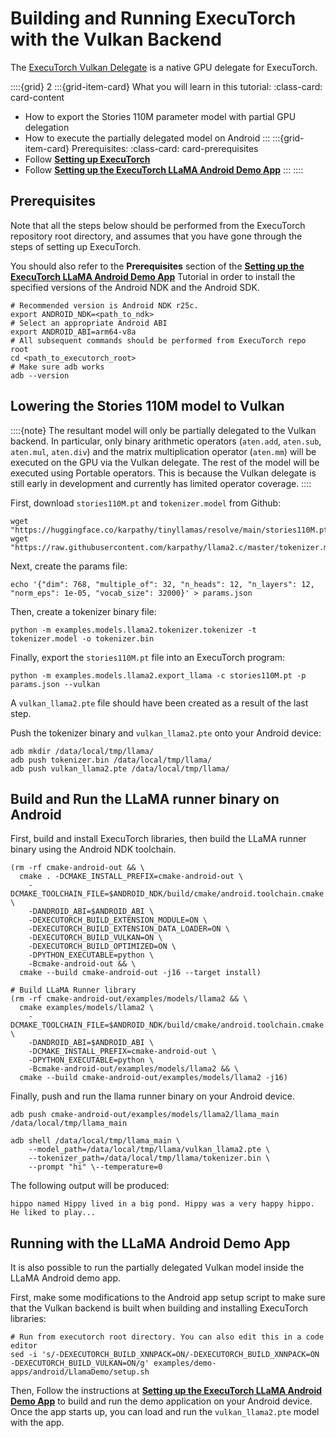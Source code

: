 # Building and Running ExecuTorch with the Vulkan Backend

The [ExecuTorch Vulkan Delegate](./native-delegates-executorch-vulkan-delegate.md)
is a native GPU delegate for ExecuTorch.

<!----This will show a grid card on the page----->
::::{grid} 2
:::{grid-item-card}  What you will learn in this tutorial:
:class-card: card-content
* How to export the Stories 110M parameter model with partial GPU delegation
* How to execute the partially delegated model on Android
:::
:::{grid-item-card}  Prerequisites:
:class-card: card-prerequisites
* Follow [**Setting up ExecuTorch**](./getting-started-setup.md)
* Follow [**Setting up the ExecuTorch LLaMA Android Demo App**](./llm/llama-demo-android.md)
:::
::::

## Prerequisites

Note that all the steps below should be performed from the ExecuTorch repository
root directory, and assumes that you have gone through the steps of setting up
ExecuTorch.

You should also refer to the **Prerequisites** section of the [**Setting up the ExecuTorch LLaMA Android Demo App**](./llm/llama-demo-android.md)
Tutorial in order to install the specified versions of the Android NDK and the
Android SDK.

```shell
# Recommended version is Android NDK r25c.
export ANDROID_NDK=<path_to_ndk>
# Select an appropriate Android ABI
export ANDROID_ABI=arm64-v8a
# All subsequent commands should be performed from ExecuTorch repo root
cd <path_to_executorch_root>
# Make sure adb works
adb --version
```

## Lowering the Stories 110M model to Vulkan

::::{note}
The resultant model will only be partially delegated to the Vulkan backend. In
particular, only binary arithmetic operators (`aten.add`, `aten.sub`,
`aten.mul`, `aten.div`) and the matrix multiplication operator (`aten.mm`) will
be executed on the GPU via the Vulkan delegate. The rest of the model will be
executed using Portable operators. This is because the Vulkan delegate is still
early in development and currently has limited operator coverage.
::::

First, download `stories110M.pt` and `tokenizer.model` from Github:

```shell
wget "https://huggingface.co/karpathy/tinyllamas/resolve/main/stories110M.pt"
wget "https://raw.githubusercontent.com/karpathy/llama2.c/master/tokenizer.model"
```

Next, create the params file:

```shell
echo '{"dim": 768, "multiple_of": 32, "n_heads": 12, "n_layers": 12, "norm_eps": 1e-05, "vocab_size": 32000}' > params.json
```

Then, create a tokenizer binary file:

```shell
python -m examples.models.llama2.tokenizer.tokenizer -t tokenizer.model -o tokenizer.bin
```

Finally, export the `stories110M.pt` file into an ExecuTorch program:

```shell
python -m examples.models.llama2.export_llama -c stories110M.pt -p params.json --vulkan
```

A `vulkan_llama2.pte` file should have been created as a result of the last step.

Push the tokenizer binary and `vulkan_llama2.pte` onto your Android device:

```shell
adb mkdir /data/local/tmp/llama/
adb push tokenizer.bin /data/local/tmp/llama/
adb push vulkan_llama2.pte /data/local/tmp/llama/
```

## Build and Run the LLaMA runner binary on Android

First, build and install ExecuTorch libraries, then build the LLaMA runner
binary using the Android NDK toolchain.

```shell
(rm -rf cmake-android-out && \
  cmake . -DCMAKE_INSTALL_PREFIX=cmake-android-out \
    -DCMAKE_TOOLCHAIN_FILE=$ANDROID_NDK/build/cmake/android.toolchain.cmake \
    -DANDROID_ABI=$ANDROID_ABI \
    -DEXECUTORCH_BUILD_EXTENSION_MODULE=ON \
    -DEXECUTORCH_BUILD_EXTENSION_DATA_LOADER=ON \
    -DEXECUTORCH_BUILD_VULKAN=ON \
    -DEXECUTORCH_BUILD_OPTIMIZED=ON \
    -DPYTHON_EXECUTABLE=python \
    -Bcmake-android-out && \
  cmake --build cmake-android-out -j16 --target install)

# Build LLaMA Runner library
(rm -rf cmake-android-out/examples/models/llama2 && \
  cmake examples/models/llama2 \
    -DCMAKE_TOOLCHAIN_FILE=$ANDROID_NDK/build/cmake/android.toolchain.cmake \
    -DANDROID_ABI=$ANDROID_ABI \
    -DCMAKE_INSTALL_PREFIX=cmake-android-out \
    -DPYTHON_EXECUTABLE=python \
    -Bcmake-android-out/examples/models/llama2 && \
  cmake --build cmake-android-out/examples/models/llama2 -j16)
```

Finally, push and run the llama runner binary on your Android device.

```shell
adb push cmake-android-out/examples/models/llama2/llama_main /data/local/tmp/llama_main

adb shell /data/local/tmp/llama_main \
    --model_path=/data/local/tmp/llama/vulkan_llama2.pte \
    --tokenizer_path=/data/local/tmp/llama/tokenizer.bin \
    --prompt "hi" \--temperature=0
```

The following output will be produced:

```
hippo named Hippy lived in a big pond. Hippy was a very happy hippo. He liked to play...
```

## Running with the LLaMA Android Demo App

It is also possible to run the partially delegated Vulkan model inside the LLaMA
Android demo app.

First, make some modifications to the Android app setup script to make sure that
the Vulkan backend is built when building and installing ExecuTorch libraries:

```shell
# Run from executorch root directory. You can also edit this in a code editor
sed -i 's/-DEXECUTORCH_BUILD_XNNPACK=ON/-DEXECUTORCH_BUILD_XNNPACK=ON -DEXECUTORCH_BUILD_VULKAN=ON/g' examples/demo-apps/android/LlamaDemo/setup.sh
```

Then, Follow the instructions at [**Setting up the ExecuTorch LLaMA Android Demo App**](./llm/llama-demo-android.md)
to build and run the demo application on your Android device. Once the app
starts up, you can load and run the `vulkan_llama2.pte` model with the app.
